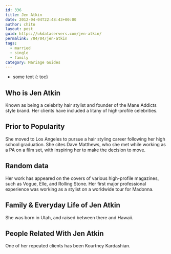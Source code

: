 ```yaml
---
id: 336
title: Jen Atkin
date: 2012-04-04T22:48:43+00:00
author: chito
layout: post
guid: https://ukdataservers.com/jen-atkin/
permalink: /04/04/jen-atkin  
tags:
  - married
  - single
  - family
category: Mariage Guides
---
```


* some text
{: toc}


## Who is  Jen Atkin
                  
                  
                  
Known as being a celebrity hair stylist and founder of the Mane Addicts style brand. Her clients have included a litany of high-profile celebrities.
                  
                
                
                
## Prior to Popularity 
                  
                  
                  
She moved to Los Angeles to pursue a hair styling career following her high school graduation. She cites Dave Matthews, who she met while working as a PA on a film set, with inspiring her to make the decision to move.
                  
                
                
                
## Random data 
                  
                  
                  
Her work has appeared on the covers of various high-profile magazines, such as Vogue, Elle, and Rolling Stone. Her first major professional experience was working as a stylist on a worldwide tour for Madonna.
                  
                
                
                
## Family & Everyday Life of Jen Atkin
                  
                  
                  
She was born in Utah, and raised between there and Hawaii.
                  
                
                
                
## People Related With  Jen Atkin
                  
                  
                  
One of her repeated clients has been Kourtney Kardashian.
                  
                
              
            
          
          
          
    
    
  
